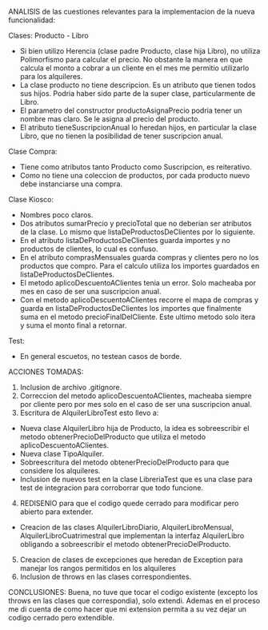 ANALISIS de las cuestiones relevantes para la implementacion de la nueva funcionalidad:

Clases: Producto - Libro

- Si bien utilizo Herencia (clase padre Producto, clase hija Libro), no utiliza Polimorfismo para calcular el precio. No obstante la manera en que calcula el monto a cobrar a un cliente en el mes me permitio utilizarlo para los alquileres.
- La clase producto no tiene descripcion. Es un atributo que tienen todos sus hijos. Podria haber sido parte de la super clase, particularmente de Libro.
- El parametro del constructor productoAsignaPrecio podria tener un nombre mas claro. Se le asigna al precio del producto.
- El atributo tieneSuscripcionAnual lo heredan hijos, en particular la clase Libro, que no tienen la posibilidad de tener suscripcion anual.

Clase Compra: 

- Tiene como atributos tanto Producto como Suscripcion, es reiterativo.
- Como no tiene una coleccion de productos, por cada producto nuevo debe instanciarse una compra.

Clase Kiosco:

- Nombres poco claros.
- Dos atributos sumarPrecio y precioTotal que no deberian ser atributos de la clase. Lo mismo que listaDeProductosDeClientes por lo siguiente. 
- En el atributo listaDeProductosDeClientes guarda importes y no productos de clientes, lo cual es confuso.
- En el atributo comprasMensuales guarda compras y clientes pero no los productos que compro. Para el calculo utiliza los importes guardados en listaDeProductosDeClientes.
- El metodo aplicoDescuentoAClientes tenia un error. Solo macheaba por mes en caso de ser una suscripcion anual.
- Con el metodo aplicoDescuentoAClientes recorre el mapa de compras y guarda en listaDeProductosDeClientes los importes que finalmente suma en el metodo precioFinalDelCliente. Este ultimo metodo solo itera y suma el monto final a retornar.

Test: 

- En general escuetos, no testean casos de borde.

ACCIONES TOMADAS:

1) Inclusion de archivo .gitignore.
2) Correccion del metodo aplicoDescuentoAClientes, macheaba siempre por cliente pero por mes solo en el caso de ser una suscripcion anual.
3) Escritura de AlquilerLibroTest esto llevo a:
- Nueva clase AlquilerLibro hija de Producto, la idea es sobreescribir el metodo obtenerPrecioDelProducto que utiliza el metodo 		aplicoDescuentoAClientes.
- Nueva clase TipoAlquiler.
- Sobreescritura del metodo obtenerPrecioDelProducto para que considere los alquileres.
- Inclusion de nuevos test en la clase LibreriaTest que es una clase para test de integracion para corroborrar que todo funcione.
4) REDISENIO para que el codigo quede cerrado para modificar pero abierto para extender.
- Creacion de las clases AlquilerLibroDiario, AlquilerLibroMensual, AlquilerLibroCuatrimestral que implementan la interfaz AlquilerLibro obligando a sobreescribir el metodo obtenerPrecioDelProducto.
5) Creacion de clases de excepciones que heredan de Exception para manejar los rangos permitidos en los alquileres
6) Inclusion de throws en las clases correspondientes.

CONCLUSIONES: Buena, no tuve que tocar el codigo existente (excepto los throws en las clases que correspondia), solo extendi. Ademas en el proceso me di cuenta de como hacer que mi extension permita a su vez dejar un codigo cerrado pero extendible.




 




